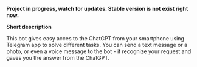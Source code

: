 <b>Project in progress, watch for updates. Stable version is not exist right now.</b> 

<b>Short description</b>

This bot gives easy acces to the ChatGPT from your smartphone using Telegram app to solve different tasks.
You can send a text message or a photo, or even a voice message to the bot - it recognize your request and
gaves you the answer from the ChatGPT.
